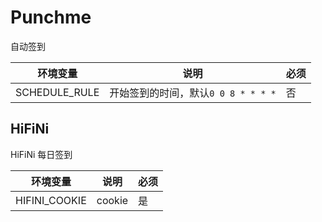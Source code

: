 # Punchme

自动签到

| 环境变量      | 说明                                | 必须 |
| ------------- | ----------------------------------- | ---- |
| SCHEDULE_RULE | 开始签到的时间，默认`0 0 8 * * * *` | 否   |

## HiFiNi

HiFiNi 每日签到

| 环境变量      | 说明   | 必须 |
| ------------- | ------ | ---- |
| HIFINI_COOKIE | cookie | 是   |
